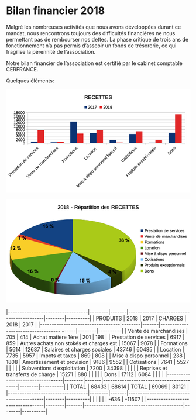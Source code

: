# Bilan financier 2018

Malgré les nombreuses activités que nous avons développées durant ce mandat, nous rencontrons toujours des difficultés financières ne nous permettant pas de rembourser nos dettes. La phase critique de trois ans de fonctionnement n’a pas permis d’asseoir un fonds de trésorerie, ce qui fragilise la pérennité de l’association.

Notre bilan financier de l’association est certifié par le cabinet comptable CERFRANCE.

Quelques éléments:

![recettes](../images/recettes.png)

![repartition](../images/repartition.png)

|----------------------------------|--------|-------|------------------------------------------|--------|----------|
| PRODUITS                         |  2018	| 2017	|  CHARGES	                               |  2018  |   2017   |
|----------------------------------|--------|-------|----------------------------------- ------|--------|----------|
| Vente de marchandises	           |   705	|   414	| Achat matière 1ère	                     |   201	|    198   |
| Prestation de services           |  6917	|   859	| Autres achats non stokés et charges ext	 | 15067	|   9078   |
| Formations	                     |  5614	| 12687	| Salaires et charges sociales	           | 43746	|  60485   |
| Location 	                       |  7735	|  5957	| Impots et taxes	                         |   869	|    808   |
| Mise à dispo personnel	         |   238	|  1808	| Amortissement et provision	             |  9186	|   9552   |
| Cotisations	                     |  7641	|  5527	|                                          |        |          |
| Subventions d’exploitation	     |  7200	| 34398 |	                                         |        |          |
| Reprises et transferts de charge | 15271	|   880	|                                          |        |          |
| Dons	                           | 17112	|  6084 |	                                         |        |          |
|----------------------------------|--------|-------|------------------------------------------|--------|----------|
|  TOTAL	                         | 68433	| 68614	| TOTAL	                                   | 69069	|  80121   |
|----------------------------------|--------|-------|------------------------------------------|--------|----------|
|                                  |        |       |                                          |  -636	| -11507   |
|----------------------------------|--------|-------|------------------------------------------|--------|----------|
